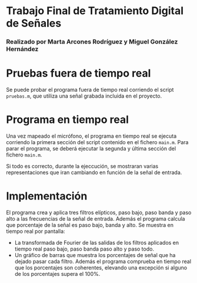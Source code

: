 # Trabajo Final de Tratamiento Digital de Señales

### Realizado por Marta Arcones Rodríguez y Miguel González Hernández

# Pruebas fuera de tiempo real
Se puede probar el programa fuera de tiempo real corriendo el script `pruebas.m`, que utiliza una señal grabada incluida en el proyecto.

# Programa en tiempo real
Una vez mapeado el micrófono, el programa en tiempo real se ejecuta corriendo la primera sección del script contenido en el fichero `main.m`.
Para parar el programa, se deberá ejecutar la segunda y última sección del fichero `main.m`.

Si todo es correcto, durante la ejeccución, se mostraran varias representaciones que iran cambiando en función de la señal de entrada.

# Implementación
El programa crea y aplica tres filtros elípticos, paso bajo, paso banda y paso alto a las frecuencias de la señal de entrada.
Además el programa calcula que porcentaje de la señal es paso bajo, banda y alto.
Se muestra en tiempo real por pantalla:
 - La transformada de Fourier de las salidas de los filtros aplicados en tiempo real paso bajo, paso banda paso alto y paso todo.
 - Un gráfico de barras que muestra los porcentajes de señal que ha dejado pasar cada filtro. Además el programa comprueba en tiempo real que los porcentajes son coherentes, elevando una excepción si alguno de los porcentajes supera el 100%.

